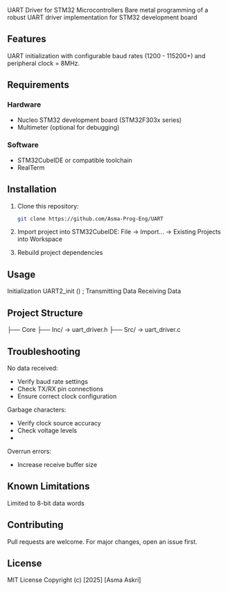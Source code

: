 UART Driver for STM32 Microcontrollers
Bare metal programming of a robust UART driver implementation for STM32 development board 
## Features
UART initialization with configurable baud rates (1200 - 115200+) and peripheral clock = 8MHz.
## Requirements
### Hardware
- Nucleo STM32 development board (STM32F303x series)
- Multimeter (optional for debugging)
### Software
- STM32CubeIDE or compatible toolchain
- RealTerm
## Installation
1. Clone this repository:
   ```bash
   git clone https://github.com/Asma-Prog-Eng/UART
   
2. Import project into STM32CubeIDE:
File → Import... → Existing Projects into Workspace

3. Rebuild project dependencies

## Usage
Initialization
UART2_init () ;
Transmitting Data
Receiving Data 


## Project Structure

├── Core
├── Inc/         → uart_driver.h
├── Src/         → uart_driver.c

## Troubleshooting

No data received:
- Verify baud rate settings
- Check TX/RX pin connections
- Ensure correct clock configuration

Garbage characters:
- Verify clock source accuracy
- Check voltage levels
- 
Overrun errors:
- Increase receive buffer size

## Known Limitations
Limited to 8-bit data words

## Contributing
Pull requests are welcome. For major changes, open an issue first.

## License
MIT License
Copyright (c) [2025] [Asma Askri]
